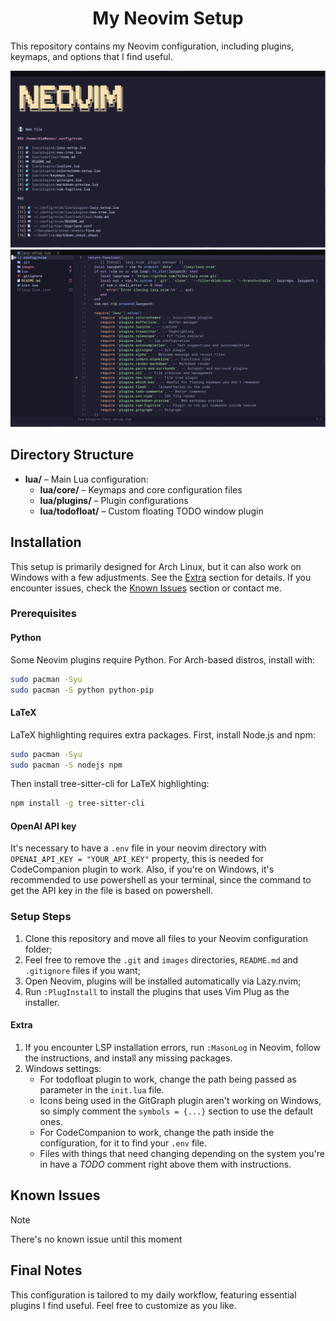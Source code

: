 <h1 align="center">My Neovim Setup</h1>

This repository contains my Neovim configuration, including plugins, keymaps, and options that I find useful.

![Catppuccin menu](./images/catppuccin-menu.png) 
![Syntax highlight](./images/syntax-highlight-and-neotree.png) 

## Directory Structure

- **lua/** – Main Lua configuration:
    - **lua/core/** – Keymaps and core configuration files
    - **lua/plugins/** – Plugin configurations
    - **lua/todofloat/** – Custom floating TODO window plugin

## Installation

This setup is primarily designed for Arch Linux, but it can also work on Windows with a few adjustments. See the [Extra](#extra) section for details.
If you encounter issues, check the [Known Issues](#known-issues) section or contact me.

### Prerequisites

#### Python

Some Neovim plugins require Python. For Arch-based distros, install with:

```bash
sudo pacman -Syu
sudo pacman -S python python-pip
```

#### LaTeX

LaTeX highlighting requires extra packages. First, install Node.js and npm:

```bash
sudo pacman -Syu
sudo pacman -S nodejs npm
```

Then install tree-sitter-cli for LaTeX highlighting:

```bash
npm install -g tree-sitter-cli
```

#### OpenAI API key

It's necessary to have a `.env` file in your neovim directory with `OPENAI_API_KEY = "YOUR_API_KEY"` property, this is needed for CodeCompanion plugin to work.
Also, if you're on Windows, it's recommended to use powershell as your terminal, since the command to get the API key in the file is based on powershell.

### Setup Steps

1. Clone this repository and move all files to your Neovim configuration folder;
2. Feel free to remove the `.git` and `images` directories, `README.md` and `.gitignore` files if you want;
3. Open Neovim, plugins will be installed automatically via Lazy.nvim;
4. Run `:PlugInstall` to install the plugins that uses Vim Plug as the installer.

#### Extra

1. If you encounter LSP installation errors, run `:MasonLog` in Neovim, follow the instructions, and install any missing packages.
2. Windows settings:
    - For todofloat plugin to work, change the path being passed as parameter in the `init.lua` file.
    - Icons being used in the GitGraph plugin aren't working on Windows, so simply comment the `symbols = {...}` section to use the default ones.
    - For CodeCompanion to work, change the path inside the configuration, for it to find your `.env` file.
    - Files with things that need changing depending on the system you're in have a *TODO* comment right above them with instructions.

## Known Issues

> [!NOTE]
> There's no known issue until this moment

## Final Notes

This configuration is tailored to my daily workflow, featuring essential plugins I find useful. Feel free to customize as you like.
